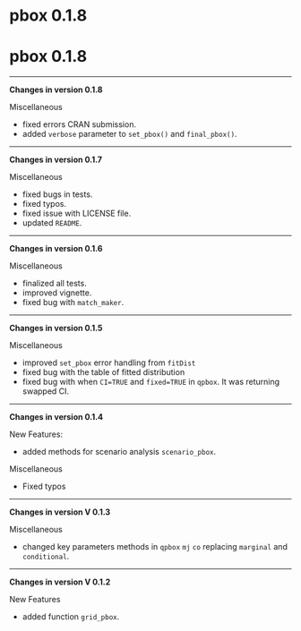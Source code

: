 # pbox 0.1.8

# pbox 0.1.8

------------------------------------------------------------------------

**Changes in version 0.1.8**

Miscellaneous

-   fixed errors CRAN submission.
-   added `verbose` parameter to `set_pbox()` and `final_pbox()`.

------------------------------------------------------------------------

**Changes in version 0.1.7**

Miscellaneous

-   fixed bugs in tests.
-   fixed typos.
-   fixed issue with LICENSE file.
-   updated `README`.

------------------------------------------------------------------------

**Changes in version 0.1.6**

Miscellaneous

-   finalized all tests.
-   improved vignette.
-   fixed bug with `match_maker`.

------------------------------------------------------------------------

**Changes in version 0.1.5**

Miscellaneous

-   improved `set_pbox` error handling from `fitDist`
-   fixed bug with the table of fitted distribution
-   fixed bug with when `CI=TRUE` and `fixed=TRUE` in `qpbox`. It was returning swapped CI.

------------------------------------------------------------------------

**Changes in version 0.1.4**

New Features:

-   added methods for scenario analysis `scenario_pbox`.

Miscellaneous

-   Fixed typos

------------------------------------------------------------------------

**Changes in version V 0.1.3**

Miscellaneous

-   changed key parameters methods in `qpbox` `mj` `co` replacing
    `marginal` and `conditional`.

------------------------------------------------------------------------

**Changes in version V 0.1.2**

New Features

-   added function `grid_pbox`.

